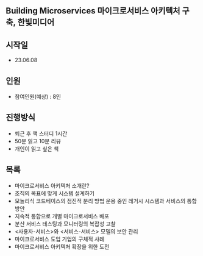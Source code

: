 ## Building Microservices 마이크로서비스 아키텍처 구축, 한빛미디어

## 시작일

- 23.06.08

## 인원

- 참여인원(예상) : 8인

## 진행방식

- 퇴근 후 책 스터디 1시간
- 50분 읽고 10분 리뷰
- 개인이 읽고 싶은 책

## 목록

- 마이크로서비스 아키텍처 소개란?
- 조직의 목표에 맞게 시스템 설계하기
- 모놀리식 코드베이스의 점진적 분리 방법
 운용 중인 레거시 시스템과 서비스의 통합 방안
- 지속적 통합으로 개별 마이크로서비스 배포
- 분산 서비스 테스팅과 모니터링의 복잡성 고찰
- <사용자-서비스>와 <서비스-서비스> 모델의 보안 관리
- 마이크로서비스 도입 기업의 구체적 사례
- 마이크로서비스 아키텍처 확장을 위한 도전
